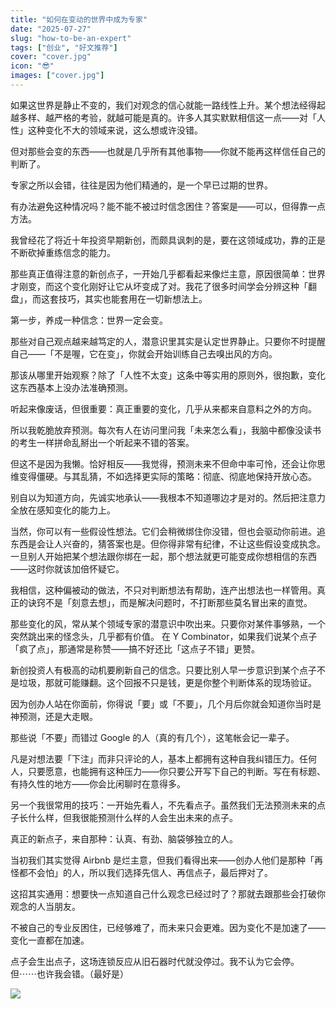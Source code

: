 ```yaml
---
title: "如何在变动的世界中成为专家"
date: "2025-07-27"
slug: "how-to-be-an-expert"
tags: ["创业", "好文推荐"]
cover: "cover.jpg"
icon: "😎"
images: ["cover.jpg"]
---
```

如果这世界是静止不变的，我们对观念的信心就能一路线性上升。某个想法经得起越多样、越严格的考验，就越可能是真的。许多人其实默默相信这一点——对「人性」这种变化不大的领域来说，这么想或许没错。



但对那些会变的东西——也就是几乎所有其他事物——你就不能再这样信任自己的判断了。



专家之所以会错，往往是因为他们精通的，是一个早已过期的世界。



有办法避免这种情况吗？能不能不被过时信念困住？答案是——可以，但得靠一点方法。



我曾经花了将近十年投资早期新创，而颇具讽刺的是，要在这领域成功，靠的正是不断砍掉重练信念的能力。



那些真正值得注意的新创点子，一开始几乎都看起来像烂主意，原因很简单：世界才刚变，而这个变化刚好让它从坏变成了对。我花了很多时间学会分辨这种「翻盘」，而这套技巧，其实也能套用在一切新想法上。



第一步，养成一种信念：世界一定会变。



那些对自己观点越来越笃定的人，潜意识里其实是认定世界静止。只要你不时提醒自己——「不是喔，它在变」，你就会开始训练自己去嗅出风的方向。



那该从哪里开始观察？除了「人性不太变」这条中等实用的原则外，很抱歉，变化这东西基本上没办法准确预测。



听起来像废话，但很重要：真正重要的变化，几乎从来都来自意料之外的方向。



所以我乾脆放弃预测。每次有人在访问里问我「未来怎么看」，我脑中都像没读书的考生一样拼命乱掰出一个听起来不错的答案。



但这不是因为我懒。恰好相反——我觉得，预测未来不但命中率可怜，还会让你思维变得僵硬。与其乱猜，不如选择更实际的策略：彻底、彻底地保持开放心态。



别自以为知道方向，先诚实地承认——我根本不知道哪边才是对的。然后把注意力全放在感知变化的能力上。



当然，你可以有一些假设性想法。它们会稍微绑住你没错，但也会驱动你前进。追东西是会让人兴奋的，猜答案也是。但你得非常有纪律，不让这些假设变成执念。
一旦别人开始把某个想法跟你绑在一起，那个想法就更可能变成你想相信的东西——这时你就该加倍怀疑它。



我相信，这种偏被动的做法，不只对判断想法有帮助，连产出想法也一样管用。真正的诀窍不是「刻意去想」，而是解决问题时，不打断那些莫名冒出来的直觉。



那些变化的风，常从某个领域专家的潜意识中吹出来。只要你对某件事够熟，一个突然跳出来的怪念头，几乎都有价值。
在 Y Combinator，如果我们说某个点子「疯了点」，那通常是称赞——搞不好还比「这点子不错」更赞。



新创投资人有极高的动机要刷新自己的信念。只要比别人早一步意识到某个点子不是垃圾，那就可能赚翻。这个回报不只是钱，更是你整个判断体系的现场验证。



因为创办人站在你面前，你得说「要」或「不要」，几个月后你就会知道你当时是神预测，还是大走眼。



那些说「不要」而错过 Google 的人（真的有几个），这笔帐会记一辈子。



凡是对想法要「下注」而非只评论的人，基本上都拥有这种自我纠错压力。任何人，只要愿意，也能拥有这种压力——你只要公开写下自己的判断。写在有标题、有持久性的地方——你会比闲聊时在意得多。



另一个我很常用的技巧：一开始先看人，不先看点子。虽然我们无法预测未来的点子长什么样，但我很能预测什么样的人会生出未来的点子。



真正的新点子，来自那种：认真、有劲、脑袋够独立的人。



当初我们其实觉得 Airbnb 是烂主意，但我们看得出来——创办人他们是那种「再怪都不会怕」的人，所以我们选择先信人、再信点子，最后押对了。



这招其实通用：想要快一点知道自己什么观念已经过时了？那就去跟那些会打破你观念的人当朋友。



不被自己的专业反困住，已经够难了，而未来只会更难。因为变化不是加速了——变化一直都在加速。



点子会生出点子，这场连锁反应从旧石器时代就没停过。我不认为它会停。
但⋯⋯也许我会错。（最好是）




![](https://prod-files-secure.s3.us-west-2.amazonaws.com/112d0858-5090-4d34-a606-b75eb8d65fd2/46476355-9cf3-4e99-9b7a-3531bc426380/1000202064.png?X-Amz-Algorithm=AWS4-HMAC-SHA256&X-Amz-Content-Sha256=UNSIGNED-PAYLOAD&X-Amz-Credential=ASIAZI2LB466RICDP6ZY%2F20250728%2Fus-west-2%2Fs3%2Faws4_request&X-Amz-Date=20250728T125609Z&X-Amz-Expires=3600&X-Amz-Security-Token=IQoJb3JpZ2luX2VjEGUaCXVzLXdlc3QtMiJHMEUCIQC8sxovtu%2BhY%2FwQ88v7SMgtbzD5hNqvWnniEwEtX%2FXVGAIgTPoG4axX79AfuiKPp%2F1BfkVHtTML%2FQ0AzrP5PcbUcn0qiAQIjv%2F%2F%2F%2F%2F%2F%2F%2F%2F%2FARAAGgw2Mzc0MjMxODM4MDUiDFbInmskZ4Qg3q9mdyrcA1m2fYoHgtkxosg81%2F%2BF6emjI%2FOB42rtwuEE6T8s3QAA1qUQtVfXaiBHcsIffvKJbjbfA3qWTa1YetPoLcc9BErpFjdnwXPndwUvVdLLBnxL3OD1uSJ1JWndUqdW7RmAziOKqWKT8i9AxOwkwFtetslWsSK2LnJ26LWAl5Yb%2B91rp%2FNV7Y8rtWGNkD9izTxhEOpL9fgR5av0SreGjz%2BdEP4hSAIeDOq1M2I7RDlz%2FMhDt%2BGA9b4rgwh9Kwc102BnWal20eoWOuAtucm8hVHPbOh8z1l3D4WavHfSzPOMylb0SzNcvfUyAlHCPg0DUGbHI6oIKXHiLkmI8bBKLtdX%2FvjcdhC%2F1%2F%2FVys3pKTVNcFFmQ2FjpaQc4blXvKMaha1jV4iE6uZdlDrNb%2FgB7a7U7M77KvhpyYqtHtAXoHVslcV1RpE2i3mCMaWFtGte7GhiiS47TL6H%2BkjPJ7THGv0%2BK1DFN5jlhDc9E1pRwDoyRKUzUrQ%2FshJ6d%2F19HF%2FeMjm4M8efr4klBHl7wW65cDH4q5XzYLXelXK7VSOjerYHK61ramvggUnZoVnZq3Oqhf3gM91EzVerGyVgaC1%2FZ6GHwZX95KLRg6d8aOw70wU5ONY6EEreTVAsJ1UvxVwwMLDhncQGOqUB%2BWFxSng0kurRyejOxlxRH4HXY77emeYQIbfq4kijk%2F7xvsz5feZmNtD2RBXwAjJNU%2FmCRd5Fvpc%2FnOqID13g%2FWkBNsYHzOQr8%2FzmAaI0DNJOWGcniAFYc%2BF8UUrDb%2FWxAr4Re5WdDFh%2FIHry4y6iHBXwIK2zepGQsPjWCtOVST1%2BRIDacohxLKwWvju2qv4wRLt0Hnq9K0zeafUjDzxeQpT9pk3Q&X-Amz-Signature=0f36296e0d79e1fa3be3e328b4cdb77c886f6e2953bdd1803c782c0654f08e13&X-Amz-SignedHeaders=host&x-amz-checksum-mode=ENABLED&x-id=GetObject)


